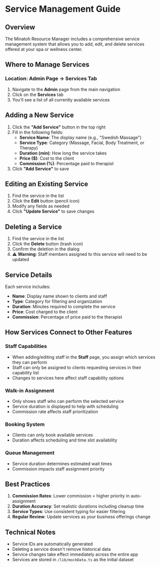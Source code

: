 # Service Management Guide

## Overview
The Minatoh Resource Manager includes a comprehensive service management system that allows you to add, edit, and delete services offered at your spa or wellness center.

## Where to Manage Services

### Location: Admin Page → Services Tab

1. Navigate to the **Admin** page from the main navigation
2. Click on the **Services** tab
3. You'll see a list of all currently available services

## Adding a New Service

1. Click the **"Add Service"** button in the top right
2. Fill in the following fields:
   - **Service Name**: The display name (e.g., "Swedish Massage")
   - **Service Type**: Category (Massage, Facial, Body Treatment, or Therapy)
   - **Duration (min)**: How long the service takes
   - **Price ($)**: Cost to the client
   - **Commission (%)**: Percentage paid to therapist
3. Click **"Add Service"** to save

## Editing an Existing Service

1. Find the service in the list
2. Click the **Edit** button (pencil icon)
3. Modify any fields as needed
4. Click **"Update Service"** to save changes

## Deleting a Service

1. Find the service in the list
2. Click the **Delete** button (trash icon)
3. Confirm the deletion in the dialog
4. ⚠️ **Warning**: Staff members assigned to this service will need to be updated

## Service Details

Each service includes:
- **Name**: Display name shown to clients and staff
- **Type**: Category for filtering and organization
- **Duration**: Minutes required to complete the service
- **Price**: Cost charged to the client
- **Commission**: Percentage of price paid to the therapist

## How Services Connect to Other Features

### Staff Capabilities
- When adding/editing staff in the **Staff** page, you assign which services they can perform
- Staff can only be assigned to clients requesting services in their capability list
- Changes to services here affect staff capability options

### Walk-in Assignment
- Only shows staff who can perform the selected service
- Service duration is displayed to help with scheduling
- Commission rate affects staff prioritization

### Booking System
- Clients can only book available services
- Duration affects scheduling and time slot availability

### Queue Management
- Service duration determines estimated wait times
- Commission impacts staff assignment priority

## Best Practices

1. **Commission Rates**: Lower commission = higher priority in auto-assignment
2. **Duration Accuracy**: Set realistic durations including cleanup time
3. **Service Types**: Use consistent typing for easier filtering
4. **Regular Review**: Update services as your business offerings change

## Technical Notes

- Service IDs are automatically generated
- Deleting a service doesn't remove historical data
- Service changes take effect immediately across the entire app
- Services are stored in `/lib/mockData.ts` as the initial dataset

